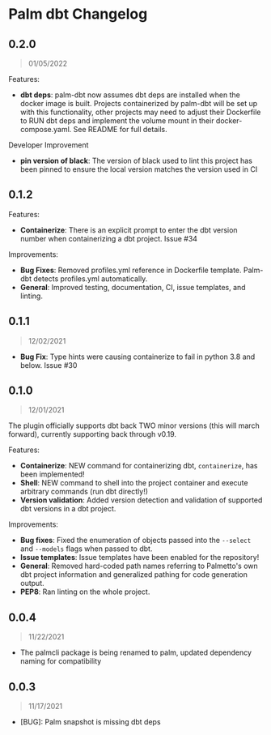 # Palm dbt Changelog

## 0.2.0

> 01/05/2022

Features:
- **dbt deps**: palm-dbt now assumes dbt deps are installed when the docker image is built.
Projects containerized by palm-dbt will be set up with this functionality, other projects
may need to adjust their Dockerfile to RUN dbt deps and implement the volume mount
in their docker-compose.yaml. See README for full details.

Developer Improvement
- **pin version of black**: The version of black used to lint this project has been
pinned to ensure the local version matches the version used in CI

## 0.1.2
Features:
- **Containerize**: There is an explicit prompt to enter the dbt version number when containerizing a dbt project. Issue #34

Improvements:
- **Bug Fixes**: Removed profiles.yml reference in Dockerfile template. Palm-dbt detects profiles.yml automatically. 
- **General**: Improved testing, documentation, CI, issue templates, and linting.


## 0.1.1

> 12/02/2021

- **Bug Fix**: Type hints were causing containerize to fail in python 3.8 and below. Issue #30
## 0.1.0

> 12/01/2021

The plugin officially supports dbt back TWO minor versions (this will march forward), currently supporting back through v0.19.

Features:
- **Containerize**: NEW command for containerizing dbt, `containerize`, has been implemented!
- **Shell**: NEW command to shell into the project container and execute arbitrary commands (run dbt directly!)
- **Version validation**: Added version detection and validation of supported dbt versions in a dbt project.

Improvements:
- **Bug fixes**: Fixed the enumeration of objects passed into the `--select` and `--models` flags when passed to dbt.
- **Issue templates**: Issue templates have been enabled for the repository!
- **General**: Removed hard-coded path names referring to Palmetto's own dbt project information and generalized pathing for code generation output.
- **PEP8**: Ran linting on the whole project.


## 0.0.4

> 11/22/2021

- The palmcli package is being renamed to palm, updated dependency naming for
compatibility

## 0.0.3

> 11/17/2021

- [BUG]: Palm snapshot is missing dbt deps
